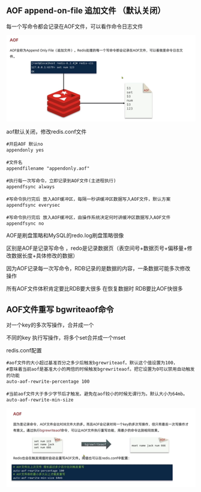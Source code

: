 AOF append-on-file 追加文件 （默认关闭）
---
每一个写命令都会记录在AOF文件，可以看作命令日志文件

![img_5.png](img_5.png)

aof默认关闭，修改redis.conf文件

    #开启AOF 默认no
    appendonly yes

    #文件名
    appendfilename "appendonly.aof"

    #执行每一次写命令，立即记录到AOF文件(主进程执行)
    appendfsync always

    #写命令执行完后 放入AOF缓冲区，每隔一秒讲缓冲区数据写入AOF文件，默认方案
    appendfsync everysec

    #写命令执行完后 放入AOF缓冲区，由操作系统决定何时讲缓冲区数据写入AOF文件
    appendfsync no

AOF是刷盘策略和MySQL的redo.log刷盘策略很像

区别是AOF是记录写命令 ，redo是记录数据页（表空间号+数据页号+偏移量+修改数据长度+具体修改的数据）

因为AOF记录每一次写命令，RDB记录的是数据的内容，一条数据可能多次修改操作

所有AOF文件体积肯定要比RDB要大很多 在恢复数据时 RDB要比AOF快很多

AOF文件重写 bgwriteaof命令
---

对一个key的多次写操作，合并成一个

不同的key 执行写操作，将多个set合并成一个mset


redis.conf配置

    #aof文件的大小超过基准百分之多少后触发bgrewriteaof。默认这个值设置为100，
    #意味着当前aof是基准大小的两倍的时候触发bgrewriteaof。把它设置为0可以禁用自动触发的功能
    auto-aof-rewrite-percentage 100

    #当前aof文件大于多少字节后才触发。避免在aof较小的时候无谓行为。默认大小为64mb。
    auto-aof-rewrite-min-size

![img_6.png](img_6.png)


